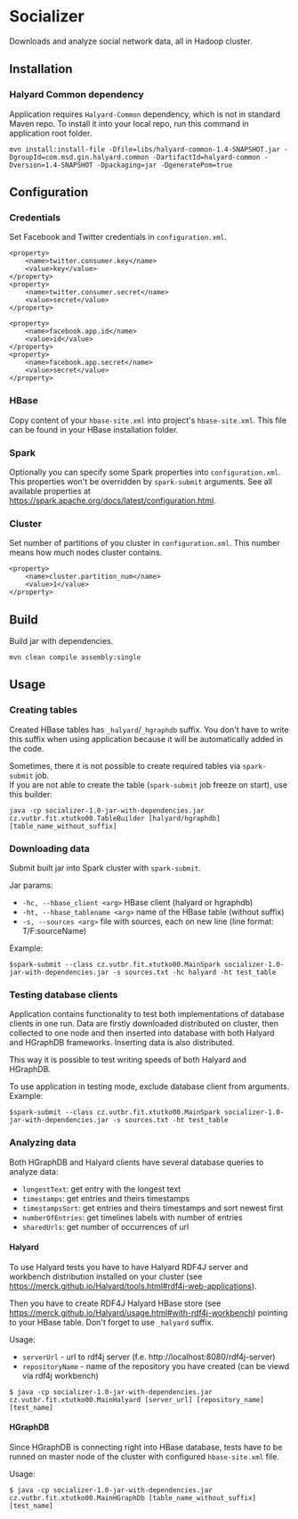 # Socializer

Downloads and analyze social network data, all in Hadoop cluster.

## Installation

### Halyard Common dependency

Application requires `Halyard-Common` dependency, which is not in standard Maven repo. To install it into 
your local repo, run this command in application root folder.

```
mvn install:install-file -Dfile=libs/halyard-common-1.4-SNAPSHOT.jar -DgroupId=com.msd.gin.halyard.common -DartifactId=halyard-common -Dversion=1.4-SNAPSHOT -Dpackaging=jar -DgeneratePom=true
```

## Configuration

### Credentials

Set Facebook and Twitter credentials in `configuration.xml`. 

```$xml
<property>
    <name>twitter.consumer.key</name>
    <value>key</value>
</property>
<property>
    <name>twitter.consumer.secret</name>
    <value>secret</value>
</property>

<property>
    <name>facebook.app.id</name>
    <value>id</value>
</property>
<property>
    <name>facebook.app.secret</name>
    <value>secret</value>
</property>
```

### HBase

Copy content of your `hbase-site.xml` into project's `hbase-site.xml`. This file can be 
found in your HBase installation folder.

### Spark

Optionally you can specify some Spark properties into `configuration.xml`. 
This properties won't be overridden by `spark-submit` arguments. See
all available properties at https://spark.apache.org/docs/latest/configuration.html.

### Cluster

Set number of partitions of you cluster in `configuration.xml`. This number means how much
nodes cluster contains.

```$xml
<property>
    <name>cluster.partition_num</name>
    <value>1</value>
</property>
```

## Build

Build jar with dependencies.
```$xslt
mvn clean compile assembly:single
```

## Usage

### Creating tables

Created HBase tables has `_halyard`/`_hgraphdb` suffix. You don't have to write this suffix
when using application because it will be automatically added in the code. 

Sometimes, there it is not possible to create required tables via `spark-submit` job.  
If you are not able to create the table (`spark-submit` job freeze on start), use this builder:

```$xslt
java -cp socializer-1.0-jar-with-dependencies.jar cz.vutbr.fit.xtutko00.TableBuilder [halyard/hgraphdb] [table_name_without_suffix]
```

### Downloading data

Submit built jar into Spark cluster with `spark-submit`.

Jar params:
- `-hc, --hbase_client <arg>`    HBase client (halyard or hgraphdb)
- `-ht, --hbase_tablename <arg>` name of the HBase table (without suffix)
- `-s, --sources <arg>`          file with sources, each on new line (line format: T/F:sourceName)


Example:
```
$spark-submit --class cz.vutbr.fit.xtutko00.MainSpark socializer-1.0-jar-with-dependencies.jar -s sources.txt -hc halyard -ht test_table
```

### Testing database clients

Application contains functionality to test both implementations of database clients in one run.
Data are firstly downloaded distributed on cluster, then collected to one node
and then inserted into database with both Halyard and HGraphDB frameworks. 
Inserting data is also distributed.

This way it is possible to test writing speeds of both Halyard and HGraphDB.

To use application in testing mode, exclude database client from arguments. Example:
```
$spark-submit --class cz.vutbr.fit.xtutko00.MainSpark socializer-1.0-jar-with-dependencies.jar -s sources.txt -ht test_table
```

### Analyzing data

Both HGraphDB and Halyard clients have several database queries to analyze data:
- `longestText`: get entry with the longest text
- `timestamps`: get entries and theirs timestamps
- `timestampsSort`: get entries and theirs timestamps and sort newest first
- `numberOfEntries`: get timelines labels with number of entries
- `sharedUrls`: get number of occurrences of url

#### Halyard

To use Halyard tests you have to have Halyard RDF4J server and workbench distribution
installed on your cluster (see https://merck.github.io/Halyard/tools.html#rdf4j-web-applications).

Then you have to create RDF4J Halyard HBase store (see https://merck.github.io/Halyard/usage.html#with-rdf4j-workbench) 
pointing to your HBase table. Don't forget to use `_halyard` suffix.

Usage:
- `serverUrl` - url to rdf4j server (f.e. http://localhost:8080/rdf4j-server)
- `repositoryName` - name of the repository you have created (can be viewd via rdf4j workbench)
```shell
$ java -cp socializer-1.0-jar-with-dependencies.jar cz.vutbr.fit.xtutko00.MainHalyard [server_url] [repository_name] [test_name]
```

#### HGraphDB

Since HGraphDB is connecting right into HBase database, tests have to be runned on master node of the cluster with configured `hbase-site.xml` file.

Usage:
```shell
$ java -cp socializer-1.0-jar-with-dependencies.jar cz.vutbr.fit.xtutko00.MainHGraphDb [table_name_without_suffix] [test_name]
```
